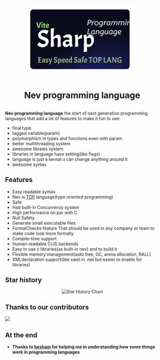 <div align="center" style="display:grid;place-items:center;">
<p>
    <a target="_blank"><img style="width:50%;min-width:350px;" src="https://github.com/dotnev/NevBranding/blob/main/Nev%20banner.svg"13 alt="Nevlang Banner"></a>
</p>
<h1>Nev programming language</h1>
</div>

**Nev programming language** the start of next generation programming languages that add a lot of features to make it fun to use:
- final type
- tagged variable(param)
- polymorphism in types and functions even with param
- better multithreading system
- awesome libraies system
- libraries in language have setting(like flags)
- language is just a kernal u can change anything around it
- awesome syntax


## Features

- Easy readable syntax
- Nev is [TOP](https://github.com/dotnev/Nev/blob/main/Articales/Type%20Oriented%20Programming(TOP)%20a%20new%20paradigm.md) language(type oriented programming)
- Safe
- Had built-in Concurrency system
- High performance on par with C
- Null Safety
- Generate small executable files
- FormalChecks feature That should be used in any company or team to make code look more formally
- Compile-time support
- Human-readable C/JS backends
- Easy to use c libraries(as built-in nev) and to build it
- Flexible memory management(auto free, GC, arena allocation, RALL)
- XMLdeclaration support(like xaml in .net but easier to enable for libraries)

## Star history
<div align="center" style="display:grid;place-items:center;">
<picture>
  <source media="(prefers-color-scheme: dark)" srcset="https://api.star-history.com/svg?repos=dotnev/Nev&type=Date&theme=dark" />
  <source media="(prefers-color-scheme: light)" srcset="https://api.star-history.com/svg?repos=dotnev/Nev&type=Date" />
  <img width="70%" alt="Star History Chart" src="https://api.star-history.com/svg?repos=dotnev/Nev&type=Date" />
</picture>
</div>

## Thanks to our contributors

<a href="https://github.com/dotnev/Nev/graphs/contributors">
  <img src="https://contrib.rocks/image?repo=dotnev/Nev" />
</a>


## At the end
- **Thanks to [hesham](https://github.com/mega-haste) for helping me in understanding how some things work in programming languages**
